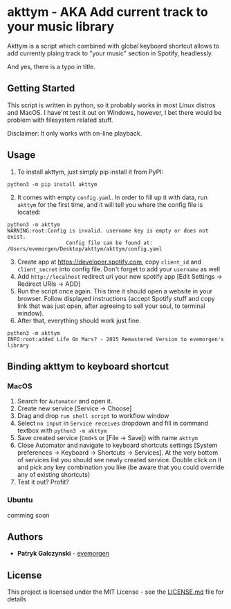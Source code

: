 # akttym - AKA **A**dd **c**urrent **t**rack **t**o **y**our **m**usic library

Akttym is a script which combined with global keyboard shortcut allows to add currently plaing track to "your music" section in Spotify, headlessly.

And yes, there is a typo in title.

## Getting Started

This script is written in python, so it probably works in most Linux distros and MacOS. I have'nt test it out on Windows, however, I bet there would be problem with filesystem related stuff.

Disclaimer: It only works with on-line playback.

## Usage

1. To install akttym, just simply pip install it from PyPI:

```
python3 -m pip install akttym
```

2. It comes with empty `config.yaml`. In order to fill up it with data, run `akttym` for the first time, and it will tell you where the config file is located:
```
python3 -m akttym
WARNING:root:Config is invalid. username key is empty or does not exist.
                   Config file can be found at: /Users/evemorgen/Desktop/akttym/akttym/config.yaml
```
3. Create app at <https://developer.spotify.com>, copy `client_id` and `client_secret` into config file. Don't forget to add your `username` as well
4. Add `http://localhost` redirect uri your new spotify app [Edit Settings -> Redirect URIs -> ADD]
5. Run the script once again. This time it should open a website in your browser. Follow displayed instructions (accept Spotify stuff and copy link that was just open, after agreeing to sell your soul, to terminal window).
6. After that, everything should work just fine.

```
python3 -m akttym
INFO:root:added Life On Mars? - 2015 Remastered Version to evemorgen's library
```

## Binding akttym to keyboard shortcut

### MacOS
1. Search for `Automator` and open it. 
2. Create new service [Service -> Choose]
3. Drag and drop `run shell script` to workflow window
4. Select `no input` in `Service receives` dropdown and fill in command textbox with `python3 -m akttym`
5. Save created service (`Cmd+S` or [File -> Save]) with name `akttym`
6. Close Automator and navigate to keyboard shortcuts settings [System preferences -> Keyboard -> Shortcuts -> Services]. At the very bottom of services list you should see newly created service. Double click on it and pick any key combination you like (be aware that you could override any of existing shortcuts)
7. Test it out? Profit?

### Ubuntu
comming soon

## Authors

* **Patryk Galczynski** - [evemorgen](https://github.com/evemorgen)

## License

This project is licensed under the MIT License - see the [LICENSE.md](LICENSE.md) file for details
